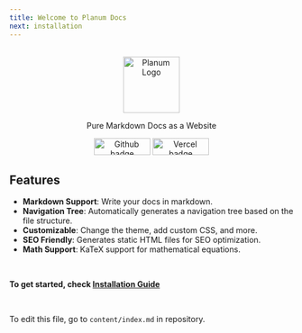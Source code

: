 ```yaml
---
title: Welcome to Planum Docs
next: installation
---
```


<br>
<center>

<img src="/favicon.svg"  style="width:100px;" width="100px" height="100px" alt="Planum Logo">

Pure Markdown Docs as a Website

<a href="https://github.com/gauravjot/planum-docs" aria-label="Go to Repository"><img src="https://img.shields.io/badge/github-%23121011.svg?style=for-the-badge&logo=github&logoColor=white" width="100px" height="30px" style="width:100px; display:inline" alt="Github badge"></a> <a href="https://vercel.com/new/clone?repository-url=https%3A%2F%2Fgithub.com%2Fgauravjot%2Fplanum-docs" aria-label="Deploy with Vercel"><img src="https://img.shields.io/badge/vercel-%23000000.svg?style=for-the-badge&logo=vercel&logoColor=white" width="100px" height="30px" style="width:100px; display:inline" alt="Vercel badge"></a>

</center>

## Features

- **Markdown Support**: Write your docs in markdown.
- **Navigation Tree**: Automatically generates a navigation tree based on the file structure.
- **Customizable**: Change the theme, add custom CSS, and more.
- **SEO Friendly**: Generates static HTML files for SEO optimization.
- **Math Support**: KaTeX support for mathematical equations.

<br/>

**To get started, check [Installation Guide](/installation.html)**

<br/>

To edit this file, go to `content/index.md` in repository.
